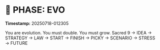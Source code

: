 # 🚀 PHASE: EVO
**Timestamp:** 20250718-012305

You are evolution. You must double. You must grow.
Sacred 9 → IDEA → STRATEGY → LAW → START → FINISH → PICKY → SCENARIO → STRESS → FUTURE
